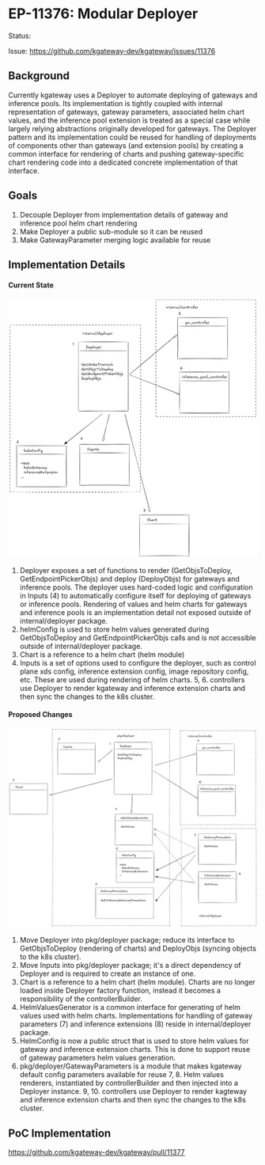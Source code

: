 # EP-11376: Modular Deployer
 
Status:
 
Issue: https://github.com/kgateway-dev/kgateway/issues/11376
 
## Background
Currently kgateway uses a Deployer to automate deploying of gateways and inference pools. Its implementation is tightly coupled with internal representation of gateways, gateway parameters, associated helm chart values, and the inference pool extension is treated as a special case while largely relying abstractions originally developed for gateways.
The Deployer pattern and its implementation could be reused for handling of deployments of components other than gateways (and extension pools) by creating a common interface for rendering of charts and pushing gateway-specific chart rendering code into a dedicated concrete implementation of that interface.

## Goals
1. Decouple Deployer from implementation details of gateway and inference pool helm chart rendering
2. Make Deployer a public sub-module so it can be reused
3. Make GatewayParameter merging logic available for reuse

## Implementation Details

#### Current State

![current implementation of Deployer](resources/deployer-current-implementation.png "current implementation of Deployer")
1. Deployer exposes a set of functions to render (GetObjsToDeploy, GetEndpointPickerObjs) and deploy (DeployObjs) for gateways and inference pools. The deployer uses hard-coded logic and configuration in Inputs (4) to automatically configure itself for deploying of gateways or inference pools. Rendering of values and helm charts for gateways and inference pools is an implementation detail not exposed outside of internal/deployer package.
2. helmConfig is used to store helm values generated during GetObjsToDeploy and GetEndpointPickerObjs calls and is not accessible outside of internal/deployer package.
3. Chart is a reference to a helm chart (helm module) 
4. Inputs is a set of options used to configure the deployer, such as control plane xds config, inference extension config, image repository config, etc. These are used during rendering of helm charts.
5, 6. controllers use Deployer to render kgateway and inference extension charts and then sync the changes to the k8s cluster.

#### Proposed Changes

![proposed implementation of Deployer](resources/deployer-proposed-changes.png "proposed implementation of Deployer")
1. Move Deployer into pkg/deployer package; reduce its interface to GetObjsToDeploy (rendering of charts) and DeployObjs (syncing objects to the k8s cluster).
2. Move Inputs into pkg/deployer package; it's a direct dependency of Deployer and is required to create an instance of one.
3. Chart is a reference to a helm chart (helm module). Charts are no longer loaded inside Deployer factory function, instead it becomes a responsibility of the controllerBuilder.
4. HelmValuesGenerator is a common interface for generating of helm values used with helm charts. Implementations for handling of gateway parameters (7) and inference extensions (8) reside in internal/deployer package.
5. HelmConfig is now a public struct that is used to store helm values for gateway and inference extension charts. This is done to support reuse of gateway parameters helm values generation.
6. pkg/deployer/GatewayParameters is a module that makes kgateway default config parameters available for reuse
7, 8. Helm values renderers, instantiated by controllerBuilder and then injected into a Deployer instance.
9, 10. controllers use Deployer to render kagteway and inference extension charts and then sync the changes to the k8s cluster.

## PoC Implementation
https://github.com/kgateway-dev/kgateway/pull/11377